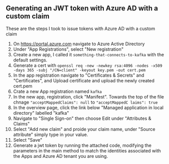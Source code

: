 ## Generating an JWT token with Azure AD with a custom claim 

These are the steps I took to issue tokens with Azure AD with a custom claim
1. On https://portal.azure.com navigate to Azure Active Directory
2. Under "App Registrations", select "New registration"
3. Create a new app, I called it `something-that-connects-to-kafka` with the default settings.
4. Generate a cert with `openssl req -new -newkey rsa:4096 -nodes -x509 -days 365 -subj "/CN=client" -keyout key.pem -out cert.pem`
5. In the app registration navigate to "Certificates & Secrets" and "Certificates", and Upload certificate and upload the
   newly created cert.pem
6. Crate a new App registration named `kafka`
7. In the new app, registration, click "Manifest". Towards the top of the file chnage `"acceptMappedClaims": null` to `"acceptMappedC
   laims": true`
8. In the overview page, click the link below "Managed application in local directory" labelled "kafka"
9. Navigate to "Single Sign-on" then choose Edit under "Attributes & Claims"
10. Select "Add new claim" and proide your claim name, under "Source attribute" simply type in your value.
11. Select "Save"
12. Generate a jwt token by running the attached code, modifying the parameters in the main method to match
    the identities associated with the Apps and Azure AD tenant you are using.
